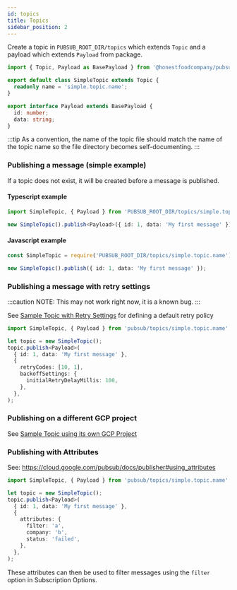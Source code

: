 ```yaml
---
id: topics
title: Topics
sidebar_position: 2
---
```


Create a topic in `PUBSUB_ROOT_DIR/topics` which extends `Topic` and a payload which extends `Payload` from package.

```ts title="/pubsub/topics/simple.topic.name.ts"
import { Topic, Payload as BasePayload } from '@honestfoodcompany/pubsub';

export default class SimpleTopic extends Topic {
  readonly name = 'simple.topic.name';
}

export interface Payload extends BasePayload {
  id: number;
  data: string;
}
```

:::tip
As a convention, the name of the topic file should match the name of the topic name so the file directory becomes self-documenting.
:::

### Publishing a message (simple example)

If a topic does not exist, it will be created before a message is published.

#### Typescript example

```ts title="client.example.ts"
import SimpleTopic, { Payload } from 'PUBSUB_ROOT_DIR/topics/simple.topic.name';

new SimpleTopic().publish<Payload>({ id: 1, data: 'My first message' });
```

#### Javascript example

```ts title="client.example.js"
const SimpleTopic = require('PUBSUB_ROOT_DIR/topics/simple.topic.name');

new SimpleTopic().publish({ id: 1, data: 'My first message' });
```

### Publishing a message with retry settings

:::caution
  NOTE: This may not work right now, it is a known bug.
:::

See [Sample Topic with Retry Settings](https://github.com/deliveryhero/hfc-pubsub/tree/main/examples/typescript/test.topic.withRetrySettings.ts) for defining a default retry policy

```ts title="client.example.ts"
import SimpleTopic, { Payload } from 'pubsub/topics/simple.topic.name';

let topic = new SimpleTopic();
topic.publish<Payload>(
  { id: 1, data: 'My first message' },
  {
    retryCodes: [10, 1],
    backoffSettings: {
      initialRetryDelayMillis: 100,
    },
  },
);
```

### Publishing on a different GCP project

See [Sample Topic using its own GCP Project](https://github.com/deliveryhero/hfc-pubsub/tree/main/__tests__/pubsub/topics/example.topic_withProjectCredentials.ts)

### Publishing with Attributes

See: <https://cloud.google.com/pubsub/docs/publisher#using_attributes>

```ts title="client.example.ts"
import SimpleTopic, { Payload } from 'pubsub/topics/simple.topic.name';

let topic = new SimpleTopic();
topic.publish<Payload>(
  { id: 1, data: 'My first message' },
  {
    attributes: {
      filter: 'a',
      company: 'b',
      status: 'failed',
    },
  },
);
```

These attributes can then be used to filter messages using the `filter` option in Subscription Options.
